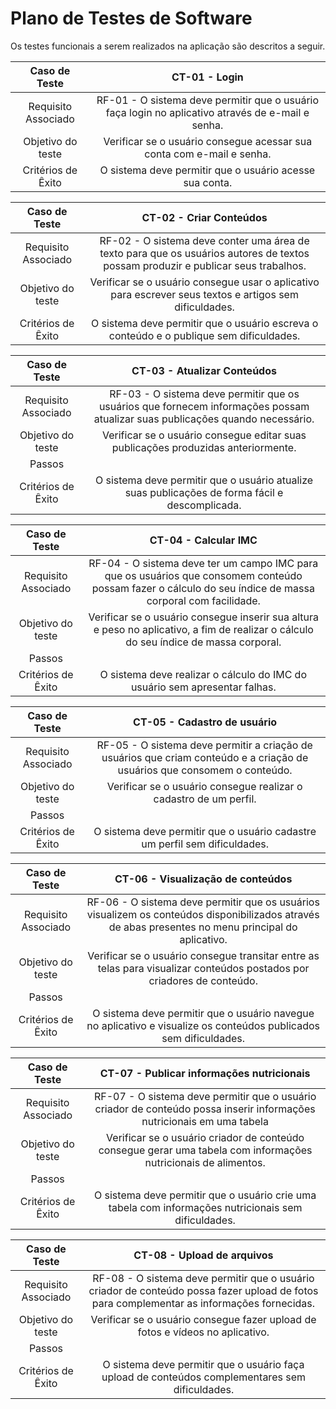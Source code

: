 # Plano de Testes de Software

Os testes funcionais a serem realizados na aplicação são descritos a seguir.
 
|    Caso de Teste    |  **CT-01 - Login** |                                                                                         
| :-----------------: | :-----------------------------------------------------------------------------------------------: |
| Requisito Associado | RF-01 - O sistema deve permitir que o usuário faça login no aplicativo através de e-mail e senha. |     
|  Objetivo do teste  |  Verificar se o usuário consegue acessar sua conta com e-mail e senha. |                                          |       Passos        |  1) Acessar a aplicação móvel <br> 2) Inserir informações para o login <br>
| Critérios de Êxito  |  O sistema deve permitir que o usuário acesse sua conta. |     

|    Caso de Teste    |  **CT-02 - Criar Conteúdos** |                                                                                         
| :-----------------: | :-----------------------------------------------------------------------------------------------: |
| Requisito Associado | RF-02 - O sistema deve conter uma área de texto para que os usuários autores de textos possam produzir e publicar seus trabalhos. |     
|  Objetivo do teste  |  Verificar se o usuário consegue usar o aplicativo para escrever seus textos e artigos sem dificuldades. |        |       Passos        |  
| Critérios de Êxito  |  O sistema deve permitir que o usuário escreva o conteúdo e o publique sem dificuldades. |

|    Caso de Teste    |  **CT-03 - Atualizar Conteúdos** |                                                                                         
| :-----------------: | :-----------------------------------------------------------------------------------------------: |
| Requisito Associado | RF-03 - O sistema deve permitir que os usuários que fornecem informações possam atualizar suas publicações quando necessário. |     
|  Objetivo do teste  |  Verificar se o usuário consegue editar suas publicações produzidas anteriormente. |        
|       Passos        |  
| Critérios de Êxito  |  O sistema deve permitir que o usuário atualize suas publicações de forma fácil e descomplicada. |

|    Caso de Teste    |  **CT-04 - Calcular IMC** |                                                                                         
| :-----------------: | :-----------------------------------------------------------------------------------------------: |
| Requisito Associado | RF-04 -	O sistema deve ter um campo IMC para que os usuários que consomem conteúdo possam fazer o cálculo do seu índice de massa corporal com facilidade. |     
|  Objetivo do teste  |  Verificar se o usuário consegue inserir sua altura e peso no aplicativo, a fim de realizar o cálculo do seu índice de massa corporal. |        
|       Passos        |  
| Critérios de Êxito  |  O sistema deve realizar o cálculo do IMC do usuário sem apresentar falhas. |

|    Caso de Teste    |  **CT-05 - Cadastro de usuário** |                                                                      
| :-----------------: | :-----------------------------------------------------------------------------------------------: |
| Requisito Associado | RF-05 - O sistema deve permitir a criação de usuários que criam conteúdo e a criação de usuários que consomem o conteúdo. |     
|  Objetivo do teste  |  Verificar se o usuário consegue realizar o cadastro de um perfil. |
|       Passos        |  
| Critérios de Êxito  |  O sistema deve permitir que o usuário cadastre um perfil sem dificuldades. |

|    Caso de Teste    |  **CT-06 - Visualização de conteúdos** |                                                                        
| :-----------------: | :-----------------------------------------------------------------------------------------------: |
| Requisito Associado | RF-06 - O sistema deve permitir que os usuários visualizem os conteúdos disponibilizados através de abas presentes no menu principal do aplicativo.|     
|  Objetivo do teste  |  Verificar se o usuário consegue transitar entre as telas para visualizar conteúdos postados por criadores de conteúdo. |
|       Passos        |  
| Critérios de Êxito  |  O sistema deve permitir que o usuário navegue no aplicativo e visualize os conteúdos publicados sem dificuldades. |

|    Caso de Teste    |  **CT-07 - Publicar informações nutricionais** |                                                                        
| :-----------------: | :-----------------------------------------------------------------------------------------------: |
| Requisito Associado | RF-07 - O sistema deve permitir que o usuário criador de conteúdo possa inserir informações nutricionais em uma tabela|     
|  Objetivo do teste  | Verificar se o usuário criador de conteúdo consegue gerar uma tabela com informações nutricionais de alimentos. |
|       Passos        |  
| Critérios de Êxito  |  O sistema deve permitir que o usuário crie uma tabela com informações nutricionais sem dificuldades. |

|    Caso de Teste    |  **CT-08 - Upload de arquivos** |                                                                        
| :-----------------: | :-----------------------------------------------------------------------------------------------: |
| Requisito Associado | RF-08 - O sistema deve permitir que o usuário criador de conteúdo possa fazer upload de fotos para complementar as informações fornecidas.|     
|  Objetivo do teste  | Verificar se o usuário consegue fazer upload de fotos e vídeos no aplicativo. |
|       Passos        |  
| Critérios de Êxito  |  O sistema deve permitir que o usuário faça upload de conteúdos complementares sem dificuldades. |
